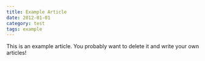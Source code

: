 ```yaml
---
title: Example Article
date: 2012-01-01
category: test
tags: example
---
```


This is an example article. You probably want to delete it and write your own articles!
